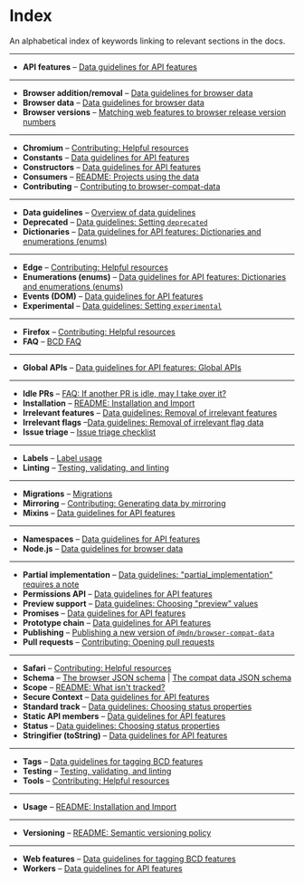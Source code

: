 # Index

An alphabetical index of keywords linking to relevant sections in the docs.

---

- **API features** – [Data guidelines for API features](./data-guidelines/api.md)

---

- **Browser addition/removal** – [Data guidelines for browser data](./data-guidelines/browsers.md#addition-of-browsers)
- **Browser data** – [Data guidelines for browser data](./data-guidelines/browsers.md)
- **Browser versions** – [Matching web features to browser release version numbers](./matching-browser-releases/index.md#matching-web-features-to-browser-release-version-numbers)

---

- **Chromium** – [Contributing: Helpful resources](./contributing.md#chromium)
- **Constants** – [Data guidelines for API features](./data-guidelines/api.md#constants)
- **Constructors** – [Data guidelines for API features](./data-guidelines/api.md#constructors)
- **Consumers** – [README: Projects using the data](../README.md#projects-using-the-data)
- **Contributing** – [Contributing to browser-compat-data](./contributing.md)

---

- **Data guidelines** – [Overview of data guidelines](./data-guidelines/index.md)
- **Deprecated** – [Data guidelines: Setting `deprecated`](./data-guidelines/index.md#setting-deprecated)
- **Dictionaries** – [Data guidelines for API features: Dictionaries and enumerations (enums)](./data-guidelines/api.md#dictionaries-and-enumerations-enums)

---

- **Edge** – [Contributing: Helpful resources](./contributing.md#edge)
- **Enumerations (enums)** – [Data guidelines for API features: Dictionaries and enumerations (enums)](./data-guidelines/api.md#dictionaries-and-enumerations-enums)
- **Events (DOM)** – [Data guidelines for API features](./data-guidelines/api.md#dom-events-eventname_event)
- **Experimental** – [Data guidelines: Setting `experimental`](./data-guidelines/index.md#setting-experimental)

---

- **Firefox** – [Contributing: Helpful resources](./contributing.md#firefox)
- **FAQ** – [BCD FAQ](./faq.md)

---

- **Global APIs** – [Data guidelines for API features: Global APIs](./data-guidelines/api.md#global-apis)

---

- **Idle PRs** – [FAQ: If another PR is idle, may I take over it?](./faq.md#if-another-pr-is-idle-may-i-take-over-it)
- **Installation** – [README: Installation and Import](../README.md#installation-and-import)
- **Irrelevant features** – [Data guidelines: Removal of irrelevant features](./data-guidelines/index.md#removal-of-irrelevant-features)
- **Irrelevant flags** –[Data guidelines: Removal of irrelevant flag data](./data-guidelines/index.md#removal-of-irrelevant-flag-data)
- **Issue triage** – [Issue triage checklist](./issue-triage-checklist.md)

---

- **Labels** – [Label usage](./labels.md)
- **Linting** – [Testing, validating, and linting](./testing.md)

---

- **Migrations** – [Migrations](./migrations.md)
- **Mirroring** – [Contributing: Generating data by mirroring](./contributing.md#optional-generating-data-by-mirroring)
- **Mixins** – [Data guidelines for API features](./data-guidelines/api.md#mixins)

---

- **Namespaces** – [Data guidelines for API features](./data-guidelines/api.md#namespaces)
- **Node.js** – [Data guidelines for browser data](./data-guidelines/browsers.md#nodejs)

---

- **Partial implementation** – [Data guidelines: "partial_implementation" requires a note](./data-guidelines/index.md#partial_implementation-requires-a-note)
- **Permissions API** – [Data guidelines for API features](./data-guidelines/api.md#permissions-api-permissions-permissionname_permission)
- **Preview support** – [Data guidelines: Choosing "preview" values](./data-guidelines/index.md#choosing-preview-values)
- **Promises** – [Data guidelines for API features](./data-guidelines/api.md#methods-returning-promises-returns_promise)
- **Prototype chain** – [Data guidelines for API features](./data-guidelines/api.md#apis-moved-on-the-prototype-chain)
- **Publishing** – [Publishing a new version of `@mdn/browser-compat-data`](./publishing.md)
- **Pull requests** – [Contributing: Opening pull requests](./contributing.md#opening-pull-requests)

---

- **Safari** – [Contributing: Helpful resources](./contributing.md#safari)
- **Schema** – [The browser JSON schema](../schemas/browsers-schema.md) | [The compat data JSON schema](../schemas/compat-data-schema.md)
- **Scope** – [README: What isn't tracked?](../README.md#what-isnt-tracked)
- **Secure Context** – [Data guidelines for API features](./data-guidelines/api.md#secure-context-required-secure_context_required)
- **Standard track** – [Data guidelines: Choosing status properties](./data-guidelines/index.md#choosing-status-properties)
- **Static API members** – [Data guidelines for API features](./data-guidelines/api.md#static-api-members)
- **Status** – [Data guidelines: Choosing status properties](./data-guidelines/index.md#choosing-status-properties)
- **Stringifier (toString)** – [Data guidelines for API features](./data-guidelines/api.md#stringifier-attributes-tostring)

---

- **Tags** – [Data guidelines for tagging BCD features](./data-guidelines/tags.md)
- **Testing** – [Testing, validating, and linting](./testing.md)
- **Tools** – [Contributing: Helpful resources](./contributing.md#general)

---

- **Usage** – [README: Installation and Import](../README.md#usage)

---

- **Versioning** – [README: Semantic versioning policy](../README.md#semantic-versioning-policy)

---

- **Web features** – [Data guidelines for tagging BCD features](./data-guidelines/tags.md#the-web-features-namespace)
- **Workers** – [Data guidelines for API features](./data-guidelines/api.md#web-workers-worker_support)
